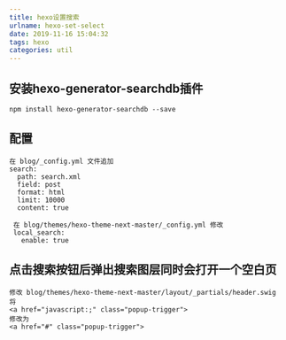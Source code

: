 ```yaml
---
title: hexo设置搜索
urlname: hexo-set-select
date: 2019-11-16 15:04:32
tags: hexo
categories: util
---
```

## 安装hexo-generator-searchdb插件
```
npm install hexo-generator-searchdb --save
```
<!--more-->

## 配置
```
在 blog/_config.yml 文件追加
search:
  path: search.xml
  field: post
  format: html
  limit: 10000
  content: true
  
 在 blog/themes/hexo-theme-next-master/_config.yml 修改
 local_search:
   enable: true
```

## 点击搜索按钮后弹出搜索图层同时会打开一个空白页
```
修改 blog/themes/hexo-theme-next-master/layout/_partials/header.swig
将
<a href="javascript:;" class="popup-trigger">
修改为
<a href="#" class="popup-trigger">
```